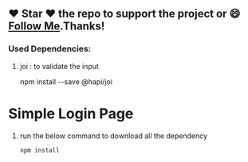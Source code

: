 #####
## :heart: Star :heart: the repo to support the project or :smile:[Follow Me](https://github.com/pedromassango).Thanks!
### Used Dependencies:
1. joi : to validate the input
      
      npm install --save @hapi/joi
  [](https://www.npmjs.com/package/@hapi/joi)
  
# Simple Login Page
1. run the below command to download all the dependency

       npm install

